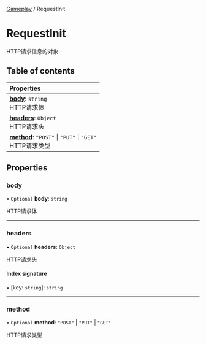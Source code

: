 [Gameplay](../groups/Gameplay.Gameplay.md) / RequestInit

# RequestInit <Badge type="tip" text="Interface" /> <Score text="RequestInit" />

HTTP请求信息的对象

## Table of contents

| Properties |
| :-----|
| **[body](Network.RequestInit.md#body)**: `string` <br> HTTP请求体|
| **[headers](Network.RequestInit.md#headers)**: `Object` <br> HTTP请求头|
| **[method](Network.RequestInit.md#method)**: ``"POST"`` \| ``"PUT"`` \| ``"GET"`` <br> HTTP请求类型|

## Properties

### body <Score text="body" /> 

• `Optional` **body**: `string`

HTTP请求体

___

### headers <Score text="headers" /> 

• `Optional` **headers**: `Object`

HTTP请求头

#### Index signature

▪ [key: `string`]: `string`

___

### method <Score text="method" /> 

• `Optional` **method**: ``"POST"`` \| ``"PUT"`` \| ``"GET"``

HTTP请求类型
